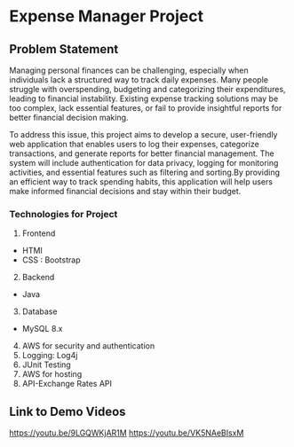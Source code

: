 # Expense Manager Project

## Problem Statement
Managing personal finances can be challenging, especially when individuals lack a structured
way to track daily expenses. Many people struggle with overspending, budgeting and categorizing their
expenditures, leading to financial instability. Existing expense tracking solutions may be too complex,
lack essential features, or fail to provide insightful reports for better financial decision making.

To address this issue, this project aims to develop a secure, user-friendly web application that
enables users to log their expenses, categorize transactions, and generate reports for better financial
management. The system will include authentication for data privacy, logging for monitoring activities,
and essential features such as filtering and sorting.By providing an efficient way to track spending habits, this 
application will help users make informed financial decisions and stay within their budget.

### Technologies for Project
1. Frontend
- HTMl
- CSS : Bootstrap
2. Backend
- Java
3. Database
- MySQL 8.x
4. AWS for security and authentication
5. Logging: Log4j
6. JUnit Testing
7. AWS for hosting
8. API-Exchange Rates API

## Link to Demo Videos
https://youtu.be/9LGQWKjAR1M
https://youtu.be/VK5NAeBIsxM
